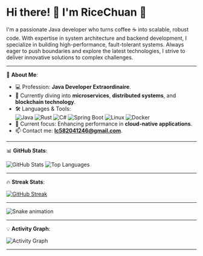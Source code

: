 # Hi there! 👋 I'm RiceChuan 🚀

I'm a passionate Java developer who turns coffee ☕ into scalable, robust code. With expertise in system architecture and backend development, I specialize in building high-performance, fault-tolerant systems. Always eager to push boundaries and explore the latest technologies, I strive to deliver innovative solutions to complex challenges.

---

🌟 **About Me**:

- 💻 Profession: **Java Developer Extraordinaire**.
- 🌱 Currently diving into **microservices**, **distributed systems**, and **blockchain technology**.
- 🛠️ Languages & Tools:  
  ![Java](https://img.shields.io/badge/-Java-007396?&logo=java&logoColor=white)
  ![Rust](https://img.shields.io/badge/-Rust-000?&logo=rust&logoColor=white)
  ![C#](https://img.shields.io/badge/-C%23-239120?&logo=c-sharp&logoColor=white)
  ![Spring Boot](https://img.shields.io/badge/-Spring%20Boot-6DB33F?&logo=spring-boot&logoColor=white)
  ![Linux](https://img.shields.io/badge/-Linux-FCC624?&logo=linux&logoColor=black)
  ![Docker](https://img.shields.io/badge/-Docker-2496ED?&logo=docker&logoColor=white)
- 🔭 Current focus: Enhancing performance in **cloud-native applications**.
- 📫 Contact me: **[lc582041246@gmail.com](mailto:lc582041246@gmail.com)**.

---


📊 **GitHub Stats**:

![GitHub Stats](https://github-readme-stats.vercel.app/api?username=RiceChuan&show_icons=true&theme=radical)
![Top Languages](https://github-readme-stats.vercel.app/api/top-langs/?username=RiceChuan&layout=compact&theme=radical)

---

🔥 **Streak Stats**:

[![GitHub Streak](https://streak-stats.demolab.com?user=RiceChuan&theme=radical&hide_border=true)](https://git.io/streak-stats)

---

![Snake animation](https://github.com/RiceChuan/RiceChuan/raw/output/github-contribution-grid-snake-dark.svg)

---

💡 **Activity Graph**:

![Activity Graph](https://github-readme-activity-graph.vercel.app/graph?username=RiceChuan&theme=radical)

---
